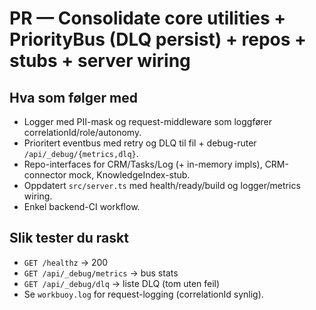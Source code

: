 
# PR — Consolidate core utilities + PriorityBus (DLQ persist) + repos + stubs + server wiring

## Hva som følger med
- Logger med PII-mask og request-middleware som loggfører correlationId/role/autonomy.
- Prioritert eventbus med retry og DLQ til fil + debug-ruter `/api/_debug/{metrics,dlq}`.
- Repo-interfaces for CRM/Tasks/Log (+ in-memory impls), CRM-connector mock, KnowledgeIndex-stub.
- Oppdatert `src/server.ts` med health/ready/build og logger/metrics wiring.
- Enkel backend-CI workflow.

## Slik tester du raskt
- `GET /healthz` → 200
- `GET /api/_debug/metrics` → bus stats
- `GET /api/_debug/dlq` → liste DLQ (tom uten feil)
- Se `workbuoy.log` for request-logging (correlationId synlig).
